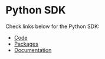 # Python SDK

Check links below for the Python SDK:

* [Code](https://github.com/harmony-one/pyhmy)
* [Packages](https://github.com/harmony-one/pyhmy)
* [Documentation](https://github.com/harmony-one/pyhmy)


